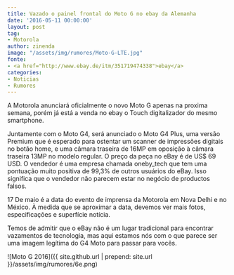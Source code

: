 ```yaml
---
title: Vazado o painel frontal do Moto G no ebay da Alemanha
date: '2016-05-11 00:00:00'
layout: post
tag:
- Motorola
author: zinenda
image: "/assets/img/rumores/Moto-G-LTE.jpg"
fonte:
- <a href="http://www.ebay.de/itm/351719474338">ebay</a>
categories:
- Noticias
- Rumores
---
```


A Motorola anunciará oficialmente o novo Moto G apenas na proxima semana, porém já está a venda no ebay o Touch digitalizador do mesmo smartphone.

Juntamente com o Moto G4, será anunciado o Moto G4 Plus, uma versão Premium que é esperado para ostentar um scanner de impressões digitais no botão home, e uma câmara traseira de 16MP em oposição à câmara traseira 13MP no modelo regular.
O preço da peça no eBay é de US$ 69 USD. 
O vendedor é uma empresa chamada oneby_tech que tem uma pontuação muito positiva de 99,3% de outros usuários do eBay. 
Isso significa que o vendedor não parecem estar no negócio de productos falsos.

17 De maio é a data do evento de imprensa da Motorola em Nova Delhi e no México. 
À medida que se aproximar a data, devemos ver mais fotos, especificações e superfície notícia. 

Temos de admitir que o eBay não é um lugar tradicional para encontrar vazamentos de tecnologia, mas aqui estamos nós com o que parece ser uma imagem legítima do G4 Moto para passar para vocês.

![Moto G 2016]({{ site.github.url | prepend: site.url }}/assets/img/rumores/6e.png)